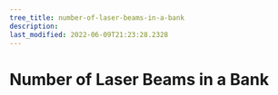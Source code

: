 ```yaml
---
tree_title: number-of-laser-beams-in-a-bank
description: 
last_modified: 2022-06-09T21:23:28.2328
---
```


# Number of Laser Beams in a Bank
